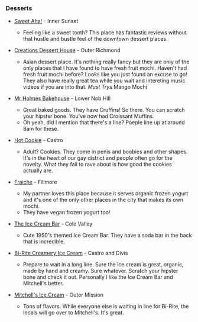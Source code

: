 
### Desserts

* [Sweet Aha!](http://www.yelp.com/biz/sweet-aha-san-francisco) - Inner Sunset 
  * Feeling like a sweet tooth? This place has fantastic reviews without that hustle and bustle feel of the downtown dessert places. 

* [Creations Dessert House](http://www.yelp.com/biz/creations-dessert-house-san-francisco) -  Outer Richmond
  * Asian dessert place. It's nothing really fancy but they are only of the only places that I have found to have fresh fruit mochi. Haven't had fresh fruit mochi before? Looks like you just found an excuse to go! They also have really great tea while you wait and intereting music videos if you are into that.
  *Must Trys* Mango Mochi 

* [Mr Holmes Bakehouse](http://www.mrholmesbakehouse.com/) - Lower Nob Hill 
  * Great baked goods. They have Cruffins! So there. You can scratch your hipster bone. You've now had Croissant Muffins. 
  * Oh yeah, did I mention that there's a line? Poeple line up at around 8am for these.   

* [Hot Cookie](http://www.yelp.com/biz/hot-cookie-san-francisco) - Castro
  * Adult? Cookies. They come in penis and boobies and other shapes. It's in the heart of our gay district and people often go for the novelty. What they fail to rave about is how good the cookies actually are. 

* [Fraiche](http://fraiche.strikingly.com/#locations) - Fillmore
  * My partner loves this place because it serves organic frozen yogurt and it's one of the only other places in the city that makes its own mochi. 
  * They have vegan frozen yogurt too! 

* [The Ice Cream Bar](http://theicecreambarsf.com/) - Cole Valley
  * Cute 1950's themed Ice Cream Bar. They have a soda bar in the back that is incredible. 

* [Bi-Rite Creamery Ice Cream](http://biritecreamery.com/icecream) - Castro and Divis
  * Prepare to wait in a long line. Sure the ice cream is great, organic, made by hand and creamy. Sure whatever. Scratch your hipster bone and check it out. Personally I like the Ice Cream Bar and Mitchell's better.

* [Mitchell's Ice Cream](http://mitchellsicecream.com/) - Outer Mission
  * Tons of flavors. While everyone else is waiting in line for Bi-Rite, the locals will go over to Mitchell's. It's great. 